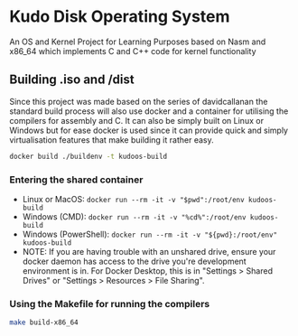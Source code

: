 # Kudo Disk Operating System

An OS and Kernel Project for Learning Purposes based on Nasm and x86_64 which implements C and C++ code for kernel functionality

## Building .iso and /dist

Since this project was made based on the series of davidcallanan the standard build process will also
use docker and a container for utilising the compilers for assembly and C. It can also be simply built 
on Linux or Windows but for ease docker is used since it can provide quick and simply virtualisation 
features that make building it rather easy.

```bash
docker build ./buildenv -t kudoos-build  
```

### Entering the shared container

 - Linux or MacOS: `docker run --rm -it -v "$pwd":/root/env kudoos-build`
 - Windows (CMD): `docker run --rm -it -v "%cd%":/root/env kudoos-build`
 - Windows (PowerShell): `docker run --rm -it -v "${pwd}:/root/env" kudoos-build`
 - NOTE: If you are having trouble with an unshared drive, ensure your docker daemon has access to the drive you're development environment is in. 
   For Docker Desktop, this is in "Settings > Shared Drives" or "Settings > Resources > File Sharing".

### Using the Makefile for running the compilers

```bash
make build-x86_64
```
